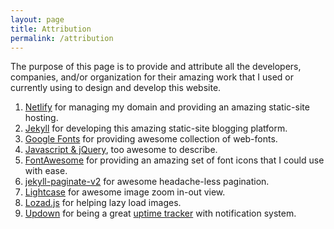 ```yaml
---
layout: page
title: Attribution
permalink: /attribution
---
```


The purpose of this page is to provide and attribute all the developers, companies, and/or organization for their amazing work that I used or currently using to design and develop this website.

1. [Netlify](https://netlify.com/) for managing my domain and providing an amazing static-site hosting.
1. [Jekyll](https://jekyllrb.com/) for developing this amazing static-site blogging platform.
1. [Google Fonts](https://fonts.google.com/) for providing awesome collection of web-fonts.
1. [Javascript & jQuery](), too awesome to describe.
1. [FontAwesome](https://fontawesome.com/) for providing an amazing set of font icons that I could use with ease.
1. [jekyll-paginate-v2](https://github.com/sverrirs/jekyll-paginate-v2) for awesome headache-less pagination.
1. [Lightcase](https://cornel.bopp-art.com/lightcase/) for awesome image zoom in-out view.
1. [Lozad.js](https://github.com/ApoorvSaxena/lozad.js) for helping lazy load images.
1. [Updown](https://updown.io/) for being a great [uptime tracker](https://uptime.prashant.me) with notification system.